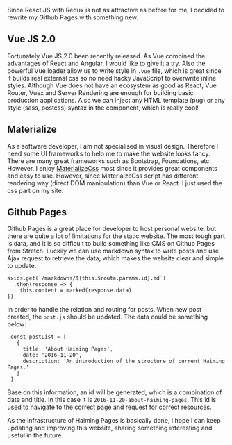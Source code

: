 Since React JS with Redux is not as attractive as before for me, I decided to rewrite my Github Pages with something new.

## Vue JS 2.0

Fortunately Vue JS 2.0 been recently released. As Vue combined the advantages of React and Angular, I would like to give it a try. Also the powerful Vue loader allow us to write style in `.vue` file, which is great since it builds real external css so no need hacky JavaScript to overwrite inline styles. Although Vue does not have an ecosystem as good as React, Vue Router, Vuex and Server Rendering are enough for building basic production applications. Also we can inject any HTML template (pug) or any style (sass, postcss) syntax in the component, which is really cool!

## Materialize

As a software developer, I am not specialised in visual design. Therefore I need some UI frameworks to help me to make the website looks fancy.
There are many great frameworks such as Bootstrap, Foundations, etc. However, I enjoy [MaterializeCss](http://materializecss.com) most since it provides great components and easy to use. However, since MaterialzeCss script has different rendering way (direct DOM manipulation) than Vue or React. I just used the css part on my site.

## Github Pages

Github Pages is a great place for developer to host personal website, but there are quite a lot of limitations for the static website.
The most tough part is data, and it is so difficult to build something like CMS on Github Pages from Stretch.
Luckily we can use markdown syntax to write posts and use Ajax request to retrieve the data, which makes the website clear and simple to update.

```
axios.get(`/markdowns/${this.$route.params.id}.md`)
  .then(response => {
    this.content = marked(response.data)
})
```

In order to handle the relation and routing for posts. When new post created, the `post.js` should be updated. The data could be something below:

```
 const postList = [
   {
     title: 'About Haiming Pages',
     date: '2016-11-20',
     description: 'An introduction of the structure of current Haiming Pages.'
   }
 ]
```

Base on this information, an id will be generated, which is a combination of date and title. In this case it is `2016-11-20-about-haiming-pages`.
This id is used to navigate to the correct page and request for correct resources.

As the infrastructure of Haiming Pages is basically done, I hope I can keep updating and improving this website, 
sharing something interesting and useful in the future.   